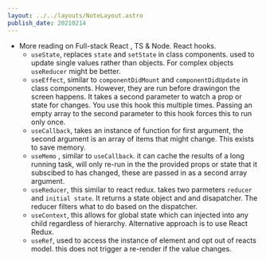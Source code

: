 ```yaml
---
layout: ../../layouts/NoteLayout.astro
publish_date: 20210214
---
```


- More reading on Full-stack React , TS & Node. React hooks.
  - `useState`, replaces `state` and `setState` in class components. used to update single values rather than objects. For complex objects `useReducer` might be better.
  - `useEffect`, similar to `componentDidMount` and `componentDidUpdate` in class components. However, they are run before drawingon the screen happens. It takes a second parameter to watch a prop or state for changes. You use this hook this multiple times. Passing an empty array to the second parameter to this hook forces this to run only once.
  - `useCallback`, takes an instance of function for first argument, the second argument is an array of items that might change. This exists to save memory.
  - `useMemo` , similar to `useCallback`. it can cache the results of a long running task, will only re-run in the the provided props or state that it subscibed to has changed, these are passed in as a second array argument.
  - `useReducer`, this similar to react redux. takes two parmeters `reducer` and `initial state`. It returns a state object and and disapatcher. The reducer filters what to do based on the dispatcher.
  - `useContext`, this allows for global state which can injected into any child regardless of hierarchy. Alternative approach is to use React Redux.
  - `useRef`, used to access the instance of element and opt out of reacts model. this does not trigger a re-render if the value changes.
